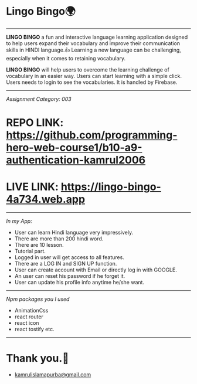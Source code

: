# Lingo Bingo🌍

------------------------------

**LINGO BINGO**  a fun and interactive language learning application designed to help users expand their vocabulary and improve their communication skills in HINDI language.👍
Learning a new language can be challenging, especially when it comes to retaining vocabulary.

**LINGO BINGO** will help users to overcome the learning challenge of vocabulary in an easier way.  Users can start learning with a simple click. Users needs to login to see the vocabularies. It is handled by Firebase.  

------------------------------

*Assignment Category: 003*
# **REPO LINK: https://github.com/programming-hero-web-course1/b10-a9-authentication-kamrul2006**
# **LIVE LINK: https://lingo-bingo-4a734.web.app**

---------------------------

*In my App:*
  - User can learn Hindi language very impressively.
  - There are more than 200 hindi word.
  - There are 10 lesson.
  - Tutorial part.
  - Logged in user will get access to all features.
  - There are a LOG IN and SIGN UP function.
  - User can create account with Email or directly log in with GOOGLE.
  - An user can reset his password if he forget it. 
  - User can update his profile info anytime he/she want.

-----------------------------

*Npm packages you I used*
- AnimationCss
- react router
- react icon
- react tostify etc.

--------------------------

# Thank you.💐
- kamrulislamapurba@gmail.com